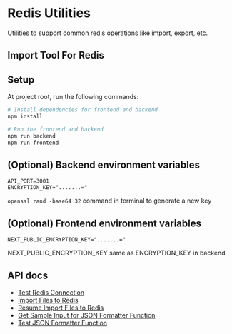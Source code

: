 # Redis Utilities

Utilities to support common redis operations like import, export, etc.

## Import Tool For Redis

## Setup

At project root, run the following commands:

```sh
# Install dependencies for frontend and backend
npm install

# Run the frontend and backend
npm run backend
npm run frontend
```

## (Optional) Backend environment variables

```env title="backend/import-tool/.env"
API_PORT=3001
ENCRYPTION_KEY=".......="
```

`openssl rand -base64 32` command in terminal to generate a new key

## (Optional) Frontend environment variables

```env title="frontend/.env"
NEXT_PUBLIC_ENCRYPTION_KEY=".......="
```

NEXT_PUBLIC_ENCRYPTION_KEY same as ENCRYPTION_KEY in backend

## API docs

- [Test Redis Connection](./docs/api/test-redis-connection.md)
- [Import Files to Redis](./docs/api/import-files-to-redis.md)
- [Resume Import Files to Redis](./docs/api/resume-import-files-to-redis.md)
- [Get Sample Input for JSON Formatter Function ](./docs/api/get-sample-input-for-json-formatter-fn.md)
- [Test JSON Formatter Function](./docs/api/test-json-formatter-fn.md)
